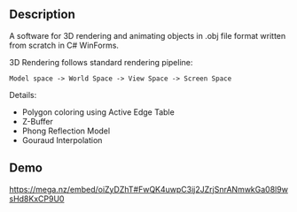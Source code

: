 ## Description

A software for 3D rendering and animating objects in .obj file format written from scratch in C# WinForms. 

3D Rendering follows standard rendering pipeline:
```
Model space -> World Space -> View Space -> Screen Space
```

Details:
 - Polygon coloring using Active Edge Table
 - Z-Buffer
 - Phong Reflection Model
 - Gouraud Interpolation

## Demo

https://mega.nz/embed/oiZyDZhT#FwQK4uwpC3ij2JZrjSnrANmwkGa08l9wsHd8KxCP9U0
